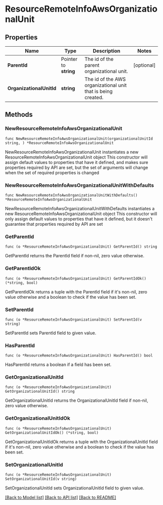 # ResourceRemoteInfoAwsOrganizationalUnit

## Properties

Name | Type | Description | Notes
------------ | ------------- | ------------- | -------------
**ParentId** | Pointer to **string** | The id of the parent organizational unit. | [optional] 
**OrganizationalUnitId** | **string** | The id of the AWS organizational unit that is being created. | 

## Methods

### NewResourceRemoteInfoAwsOrganizationalUnit

`func NewResourceRemoteInfoAwsOrganizationalUnit(organizationalUnitId string, ) *ResourceRemoteInfoAwsOrganizationalUnit`

NewResourceRemoteInfoAwsOrganizationalUnit instantiates a new ResourceRemoteInfoAwsOrganizationalUnit object
This constructor will assign default values to properties that have it defined,
and makes sure properties required by API are set, but the set of arguments
will change when the set of required properties is changed

### NewResourceRemoteInfoAwsOrganizationalUnitWithDefaults

`func NewResourceRemoteInfoAwsOrganizationalUnitWithDefaults() *ResourceRemoteInfoAwsOrganizationalUnit`

NewResourceRemoteInfoAwsOrganizationalUnitWithDefaults instantiates a new ResourceRemoteInfoAwsOrganizationalUnit object
This constructor will only assign default values to properties that have it defined,
but it doesn't guarantee that properties required by API are set

### GetParentId

`func (o *ResourceRemoteInfoAwsOrganizationalUnit) GetParentId() string`

GetParentId returns the ParentId field if non-nil, zero value otherwise.

### GetParentIdOk

`func (o *ResourceRemoteInfoAwsOrganizationalUnit) GetParentIdOk() (*string, bool)`

GetParentIdOk returns a tuple with the ParentId field if it's non-nil, zero value otherwise
and a boolean to check if the value has been set.

### SetParentId

`func (o *ResourceRemoteInfoAwsOrganizationalUnit) SetParentId(v string)`

SetParentId sets ParentId field to given value.

### HasParentId

`func (o *ResourceRemoteInfoAwsOrganizationalUnit) HasParentId() bool`

HasParentId returns a boolean if a field has been set.

### GetOrganizationalUnitId

`func (o *ResourceRemoteInfoAwsOrganizationalUnit) GetOrganizationalUnitId() string`

GetOrganizationalUnitId returns the OrganizationalUnitId field if non-nil, zero value otherwise.

### GetOrganizationalUnitIdOk

`func (o *ResourceRemoteInfoAwsOrganizationalUnit) GetOrganizationalUnitIdOk() (*string, bool)`

GetOrganizationalUnitIdOk returns a tuple with the OrganizationalUnitId field if it's non-nil, zero value otherwise
and a boolean to check if the value has been set.

### SetOrganizationalUnitId

`func (o *ResourceRemoteInfoAwsOrganizationalUnit) SetOrganizationalUnitId(v string)`

SetOrganizationalUnitId sets OrganizationalUnitId field to given value.



[[Back to Model list]](../README.md#documentation-for-models) [[Back to API list]](../README.md#documentation-for-api-endpoints) [[Back to README]](../README.md)



